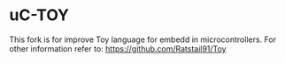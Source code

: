 # uC-TOY
This fork is for improve Toy language for embedd in microcontrollers. For other information refer to: https://github.com/Ratstail91/Toy
